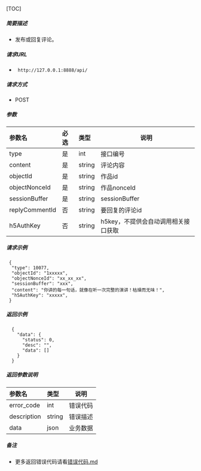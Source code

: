 

[TOC]
    
##### 简要描述

- 发布或回复评论。

##### 请求URL
- ` http://127.0.0.1:8888/api/`
  
##### 请求方式
- POST 

##### 参数

| 参数名            | 必选 | 类型     | 说明                   |   
|:---------------|:---|:-------|----------------------|   
| type           | 是  | int    | 接口编号                 |   
| content        | 是  | string | 评论内容                 |   
| objectId       | 是  | string | 作品id                 |   
| objectNonceId  | 是  | string | 作品nonceId            |   
| sessionBuffer  | 是  | string | sessionBuffer        |   
| replyCommentId | 否  | string | 要回复的评论id             |   
| h5AuthKey      | 否  | string | h5key，不提供会自动调用相关接口获取 |   

##### 请求示例

```
 {
  "type": 10077,
  "objectId": "1xxxxx",
  "objectNonceId": "xx_xx_xx",
  "sessionBuffer": "xxx",
  "content": "你讲的每一句话，就像在听一次完整的演讲！枯燥而无味！",
  "h5AuthKey": "xxxxx",
 } 
```

##### 返回示例 

``` 
  {
    "data": {
      "status": 0,
      "desc": "",
      "data": []
    }
  }
```

##### 返回参数说明 

| 参数名         | 类型     | 说明   |   
|:------------|:-------|------|   
| error_code  | int    | 错误代码 |   
| description | string | 错误描述 |   
| data        | json   | 业务数据 |   

##### 备注 

- 更多返回错误代码请看[错误代码.md](../错误代码.md)








